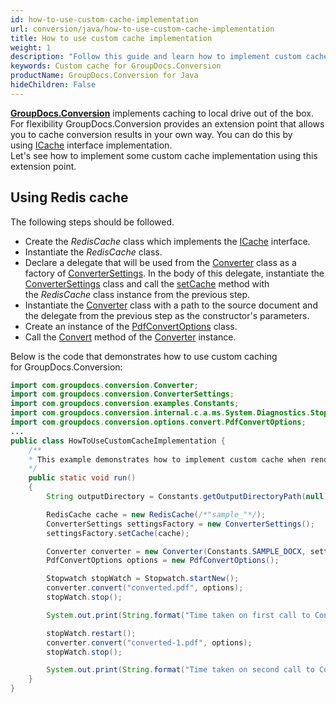 ```yaml
---
id: how-to-use-custom-cache-implementation
url: conversion/java/how-to-use-custom-cache-implementation
title: How to use custom cache implementation
weight: 1
description: "Follow this guide and learn how to implement custom cache implementation when document with GroupDocs.Conversion for Java API."
keywords: Custom cache for GroupDocs.Conversion
productName: GroupDocs.Conversion for Java
hideChildren: False
---
```

[**GroupDocs.Conversion**](https://products.groupdocs.com/conversion/java) implements caching to local drive out of the box. For flexibility GroupDocs.Conversion provides an extension point that allows you to cache conversion results in your own way. You can do this by using [ICache](https://reference.groupdocs.com/annotation/java/com.groupdocs.annotation.cache/ICache) interface implementation.  
Let's see how to implement some custom cache implementation using this extension point.

## Using Redis cache

The following steps should be followed.

*   Create the *RedisCache* class which implements the [ICache](https://reference.groupdocs.com/java/conversion/com.groupdocs.conversion.caching/ICache) interface.
*   Instantiate the *RedisCache* class.
*   Declare a delegate that will be used from the [Converter](https://reference.groupdocs.com/java/conversion/com.groupdocs.conversion/Converter) class as a factory of [ConverterSettings](https://reference.groupdocs.com/java/conversion/com.groupdocs.conversion/ConverterSettings). In the body of this delegate, instantiate the [ConverterSettings](https://reference.groupdocs.com/java/conversion/com.groupdocs.conversion/ConverterSettings) class and call the [setCache](https://reference.groupdocs.com/java/conversion/com.groupdocs.conversion/ConverterSettings#setCache(com.groupdocs.conversion.caching.ICache)) method with the *RedisCache* class instance from the previous step.
*   Instantiate the [Converter](https://reference.groupdocs.com/java/conversion/com.groupdocs.conversion/Converter) class with a path to the source document and the delegate from the previous step as the constructor's parameters.
*   Create an instance of the [PdfConvertOptions](https://reference.groupdocs.com/java/conversion/com.groupdocs.conversion.options.convert/PdfConvertOptions) class.
*   Call the [Convert](https://reference.groupdocs.com/java/conversion/com.groupdocs.conversion/Converter#convert(java.lang.String,%20com.groupdocs.conversion.options.convert.ConvertOptions)) method of the [Converter](https://reference.groupdocs.com/java/conversion/com.groupdocs.conversion/Converter) instance.

Below is the code that demonstrates how to use custom caching for GroupDocs.Conversion:

```java
import com.groupdocs.conversion.Converter;
import com.groupdocs.conversion.ConverterSettings;
import com.groupdocs.conversion.examples.Constants;
import com.groupdocs.conversion.internal.c.a.ms.System.Diagnostics.Stopwatch;
import com.groupdocs.conversion.options.convert.PdfConvertOptions;
...
public class HowToUseCustomCacheImplementation {
    /**
    * This example demonstrates how to implement custom cache when rendering document.
    */
    public static void run()
    {
        String outputDirectory = Constants.getOutputDirectoryPath(null);

        RedisCache cache = new RedisCache(/*"sample_"*/);
        ConverterSettings settingsFactory = new ConverterSettings();
        settingsFactory.setCache(cache);

        Converter converter = new Converter(Constants.SAMPLE_DOCX, settingsFactory);
        PdfConvertOptions options = new PdfConvertOptions();

        Stopwatch stopWatch = Stopwatch.startNew();
        converter.convert("converted.pdf", options);
        stopWatch.stop();

        System.out.print(String.format("Time taken on first call to Convert method %d (ms).", stopWatch.getElapsedMilliseconds()));

        stopWatch.restart();
        converter.convert("converted-1.pdf", options);
        stopWatch.stop();

        System.out.print(String.format("Time taken on second call to Convert method %d (ms).", stopWatch.getElapsedMilliseconds()));
    }
}
```
